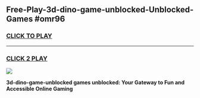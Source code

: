 
## Free-Play-3d-dino-game-unblocked-Unblocked-Games #omr96
<h3>
<a href="https://news.freeplayer.one?title=3d-dino-game-unblocked&ref=8M">CLICK TO PLAY</a></h3>
<hr>

<h3>
<a href="https://news.freeplayer.one?title=3d-dino-game-unblocked&ref=8M">CLICK 2 PLAY</a>
  
</h3>

<a href="https://news.freeplayer.one?title=3d-dino-game-unblocked&ref=8M"><img src="https://clearcache.store/games.png"></a>


**3d-dino-game-unblocked games unblocked: Your Gateway to Fun and Accessible Online Gaming**
